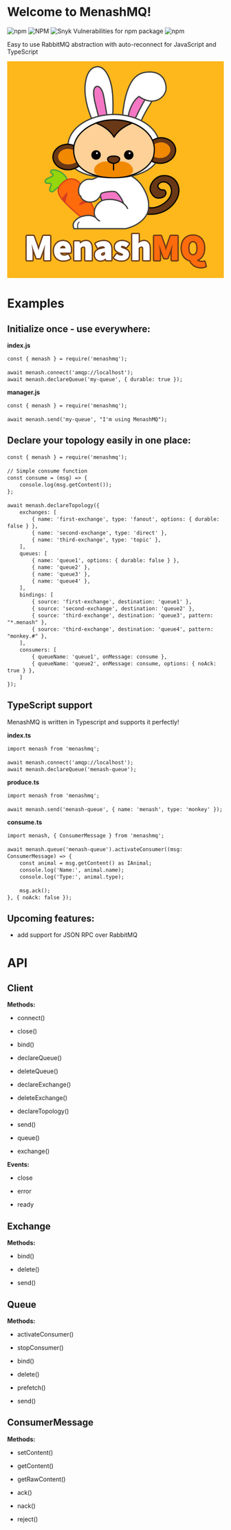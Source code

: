 # Welcome to MenashMQ!

![npm](https://img.shields.io/npm/v/menashmq?color=green)
![NPM](https://img.shields.io/npm/l/menashmq)
![Snyk Vulnerabilities for npm package](https://img.shields.io/snyk/vulnerabilities/npm/menashmq)
![npm](https://img.shields.io/npm/dt/menashmq)

Easy to use RabbitMQ abstraction with auto-reconnect for JavaScript and TypeScript

![MenashMQ Logo](https://raw.githubusercontent.com/Randomize163/MenashMQ/master/other/menashmq-logo.png 'MenashMQ logo')

# Examples

## Initialize once - use everywhere:

**index.js**

    const { menash } = require('menashmq');

    await menash.connect('amqp://localhost');
    await menash.declareQueue('my-queue', { durable: true });

**manager.js**

    const { menash } = require('menashmq');

    await menash.send('my-queue', "I'm using MenashMQ");

## Declare your topology easily in one place:

    const { menash } = require('menashmq');

    // Simple consume function
    const consume = (msg) => {
    	console.log(msg.getContent());
    };

    await menash.declareTopology({
    	exchanges: [
    		{ name: 'first-exchange', type: 'fanout', options: { durable: false } },
    		{ name: 'second-exchange', type: 'direct' },
    		{ name: 'third-exchange', type: 'topic' },
    	],
    	queues: [
    		{ name: 'queue1', options: { durable: false } },
    		{ name: 'queue2' },
    		{ name: 'queue3' },
    		{ name: 'queue4' },
    	],
    	bindings: [
    		{ source: 'first-exchange', destination: 'queue1' },
    		{ source: 'second-exchange', destination: 'queue2' },
    		{ source: 'third-exchange', destination: 'queue3', pattern: "*.menash" },
    		{ source: 'third-exchange', destination: 'queue4', pattern: "monkey.#" },
    	],
    	consumers: [
    		{ queueName: 'queue1', onMessage: consume },
    		{ queueName: 'queue2', onMessage: consume, options: { noAck: true } },
    	]
    });

## TypeScript support

MenashMQ is written in Typescript and supports it perfectly!

**index.ts**

    import menash from 'menashmq';

    await menash.connect('amqp://localhost');
    await menash.declareQueue('menash-queue');

**produce.ts**

    import menash from 'menashmq';

    await menash.send('menash-queue', { name: 'menash', type: 'monkey' });

**consume.ts**

    import menash, { ConsumerMessage } from 'menashmq';

    await menash.queue('menash-queue').activateConsumer((msg: ConsumerMessage) => {
    	const animal = msg.getContent() as IAnimal;
    	console.log('Name:', animal.name);
    	console.log('Type:', animal.type);

    	msg.ack();
    }, { noAck: false });

## Upcoming features:

-   add support for JSON RPC over RabbitMQ

# API

## Client

**Methods:**

-   connect()

-   close()

-   bind()

-   declareQueue()

-   deleteQueue()

-   declareExchange()

-   deleteExchange()

-   declareTopology()

-   send()

-   queue()

-   exchange()

**Events:**

-   close

-   error

-   ready

## Exchange

**Methods:**

-   bind()

-   delete()

-   send()

## Queue

**Methods:**

-   activateConsumer()

-   stopConsumer()

-   bind()

-   delete()

-   prefetch()

-   send()

## ConsumerMessage

**Methods:**

-   setContent()

-   getContent()

-   getRawContent()

-   ack()

-   nack()

-   reject()
